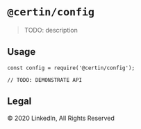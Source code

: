 # `@certin/config`

> TODO: description

## Usage

```
const config = require('@certin/config');

// TODO: DEMONSTRATE API
```

## Legal

&copy; 2020 LinkedIn, All Rights Reserved
